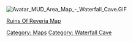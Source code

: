 ![](Avatar_MUD_Area_Map_-_Waterfall_Cave.GIF "Avatar_MUD_Area_Map_-_Waterfall_Cave.GIF")

[Ruins Of Reveria Map](Ruins_Of_Reveria_Map "wikilink")  

[Category: Maps](Category:_Maps "wikilink") [Category: Waterfall
Cave](Category:_Waterfall_Cave "wikilink")

